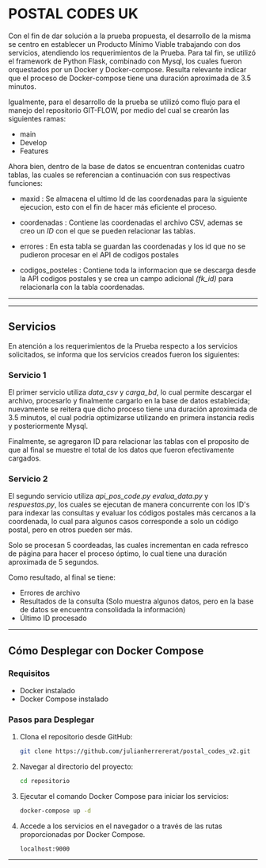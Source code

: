 # POSTAL CODES UK

Con el fin de dar solución a la prueba propuesta, el desarrollo de la misma se centro en establecer un Producto Mínimo Viable trabajando con dos servicios, atendiendo los requerimientos de la Prueba. Para tal fin, se utilizó el framework de Python Flask, combinado con Mysql, los cuales fueron orquestados por un Docker y Docker-compose. Resulta relevante indicar que el proceso de Docker-compose tiene una duración aproximada de 3.5 minutos. 

Igualmente, para el desarrollo de la prueba se utilizó como flujo para el manejo del repositorio GIT-FLOW, por medio del cual se crearón las siguientes ramas: 

- main
- Develop
- Features

Ahora bien, dentro de la base de datos se encuentran contenidas cuatro tablas, las cuales se referencian a continuación con sus respectivas funciones:

- maxid : Se almacena el ultimo Id de las coordenadas para la siguiente ejecucion, esto con el fin de hacer más eficiente el proceso.

- coordenadas : Contiene las coordenadas el archivo CSV, ademas se creo un *ID* con el que se pueden relacionar las tablas. 

- errores : En esta tabla se guardan las coordenadas y los id que no se pudieron procesar en el API de codigos postales

- codigos_posteles : Contiene toda la informacion que se descarga desde la API codigos postales y se crea un campo adicional *(fk_id)* para relacionarla con la tabla coordenadas.

---
---

## Servicios
En atención a los requerimientos de la Prueba respecto a los servicios solicitados, se informa que los servicios creados fueron los siguientes: 

### Servicio 1

El primer servicio utiliza *data_csv* y *carga_bd*, lo cual permite descargar el archivo, procesarlo y finalmente cargarlo en la base de datos establecida; nuevamente se reitera que dicho proceso tiene una duración aproximada de 3.5 minutos, el cual podría optimizarse utilizando en primera instancia redis y posteriormente Mysql. 

Finalmente, se agregaron ID para relacionar las tablas con el proposito de que al final se muestre el total de los datos que fueron efectivamente cargados. 

### Servicio 2

El segundo servicio utiliza *api_pos_code.py* *evalua_data.py* y *respuestas.py*, los cuales se ejecutan de manera concurrente con los ID's para indexar las consultas y evaluar los códigos postales más cercanos a la coordenada, lo cual para algunos casos corresponde a solo un código postal, pero en otros pueden ser más. 

Solo se procesan 5 coordeadas, las cuales incrementan en cada refresco de página para hacer el proceso óptimo, lo cual tiene una duración aproximada de 5 segundos.

Como resultado, al final se tiene: 

- Errores de archivo
- Resultados de la consulta (Solo muestra algunos datos, pero en la base de datos se encuentra consolidada la información)
- Último ID procesado 

---

## Cómo Desplegar con Docker Compose

### Requisitos

- Docker instalado
- Docker Compose instalado

### Pasos para Desplegar

1. Clona el repositorio desde GitHub:

    ```bash
    git clone https://github.com/julianherrererat/postal_codes_v2.git
    ```

2. Navegar al directorio del proyecto:

    ```bash
    cd repositorio
    ```

3. Ejecutar el comando Docker Compose para iniciar los servicios:

    ```bash
    docker-compose up -d
    ```

6. Accede a los servicios en el navegador o a través de las rutas proporcionadas por Docker Compose.

    ```
   localhost:9000
    ```

---
